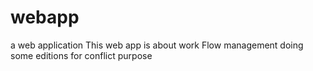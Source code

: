 # webapp
a web application
This web app is about work Flow management
doing some editions for conflict purpose
